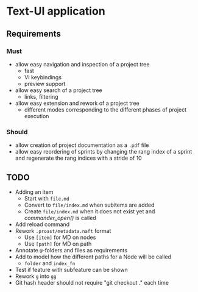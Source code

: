 <!--
[proast]
-->
Text-UI application
===================

## Requirements

### Must

* allow easy navigation and inspection of a project tree
  * fast
  * VI keybindings
  * preview support
* allow easy search of a project tree
  * links, filtering
* allow easy extension and rework of a project tree
  * different modes corresponding to the different phases of project execution

### Should

* allow creation of project documentation as a `.pdf` file
* allow easy reordering of sprints by changing the rang index of a sprint and regenerate the rang indices with a stride of 10

## TODO

* Adding an item
  * Start with `file.md`
  * Convert to `file/index.md` when subitems are added
  * Create `file/index.md` when it does not exist yet and _commander_open()_ is called
* Add reload command
* Rework `.proast/metadata.naft` format
  * Use `[item]` for MD on nodes
  * Use `[path]` for MD on path
* Annotate `@`-folders and files as requirements
* Add to model how the different paths for a Node will be called
  * `folder` and `index_fn`
* Test if feature with subfeature can be shown
* Rework `g` into `gg`
* Git hash header should not require "git checkout ." each time
